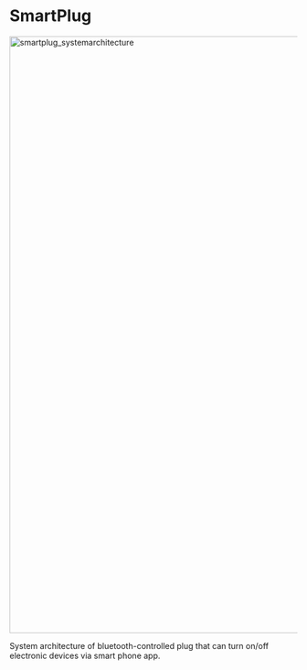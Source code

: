 # SmartPlug
<img width="1046" alt="smartplug_systemarchitecture" src="https://user-images.githubusercontent.com/31449701/56383291-5fcdf080-61ce-11e9-8d2e-8cf1e3b27b44.png">

System architecture of bluetooth-controlled plug that can turn on/off electronic devices via smart phone app.
